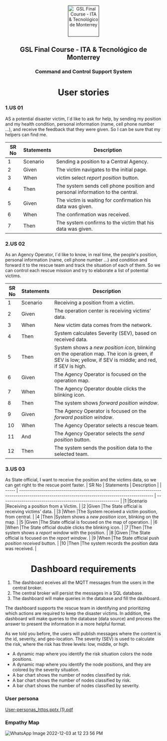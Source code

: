 <p align="center">
  <a href="" rel="noopener">
 <img src="../fig/iot-icon.png" alt="GSL Final Course - ITA & Tecnológico de Monterrey" width="100"></a>
</p>
<h2 align="center">GSL Final Course - ITA & Tecnológico de Monterrey</h2>
<h3 align="center">Command and Control Support System</h3>
<h1 align="center">User stories </h1>


### 1.US 01
AS a potential disaster victim,  I´d like to ask for help, by sending my position and my health condition, personal information (name, cell phone number …), and receive the feedback that they were given.   So I can be sure that my helpers can find me.

| SR No | Statements                                                                                                                                           | Description                                                      |
| ----- | ------------------------------------------------------------------------------------------------------------------------------------------------- | ----------------------------------------------------------- |
| 1     | Scenario                                   | Sending a position to a Central Agency.                 |
| 2     | Given                                          | The victim navigates to the initial page.                 |
| 3     | When                                                  | victim select *report position* button.                     |
| 4     | Then                                                             | The system sends cell phone position and personal information to the central.                     |
| 5     | Given                                                | The victim is waiting for confirmation his data was given.                     |
| 6     | When                                                   | The confirmation was received.                    |
| 7     | Then                    | The system confirms to the victim that his data was given.                      |

### 2.US 02
As an Agency Operator, I´d like to know, in real time, the people's position,  personal information (name, cell phone number …)  and condition and forward it to the rescue team and track the situation of each of them. So we can control each rescue mission and try to elaborate a list of potential victims.

| SR No | Statements                                                                                                                                           | Description                                                      |
| ----- | ------------------------------------------------------------------------------------------------------------------------------------------------- | ----------------------------------------------------------- |
|1     |Scenario                                                                  |Receiving a position from a victim.                                     |
|2     |Given                                                                     |The operation center is receiving victims’ data.                         |
|3     |When                                                                      |New victim data comes from the network.                                  |
|4     |Then                                                                      |System calculates Severity (SEV), based on received data.      |
|5     |Then                                                                      |System shows a  *new position icon*, blinking on the operation map. The icon is green, if  SEV is low; yellow, if SEV is middle; and red, if SEV is high.    |
|6     |Given                                                                     |The Agency Operator is focused on the operation map.                     |
|7     |When                                                                      |The Agency Operator double clicks the blinking icon.                     |
|8     |Then                                                                      |The system shows *forward position window*.                              |
|9     |Given                                                                     |The Agency Operator is focused on the  *forward position window*.      |
|10     |When                                                                      |The Agency Operator selects a rescue team.                               | 
|11    |And                                                                       |The Agency Operator selects the *send position* button.                  |
|12    |Then                                                                      |The system sends the position data to the selected team.                 |


### 3.US 03
As State official, I want to receive the position and the victims data, so we can get right to the rescue point faster.
| SR No | Statements                                                                                                                                           | Description                                                      |
| ----- | ------------------------------------------------------------------------------------------------------------------------------------------------- | ----------------------------------------------------------- |
|1     |Scenario                                                                      |Receiving a position from a Victim.                                  |
|2     |Given                                                                         |The State official is receiving victims' data.                       |
|3     |When                                                                          |The System received a victim position, from central.                 |
|4     |Then                                                                          |System shows a  *new position icon*, blinking on the map.          |
|5     |Given                                                                         |The State official is focused on the map of operation.               |
|6     |When                                                                          |The State official double clicks the blinking icon.                  |
|7     |Then                                                                          |The system shows a *report window* with the position.                |
|8     |Given                                                                         |The State official is focused on the  *report window*.             |
|9     |When                                                                          |The State official push *position received* button.                  |
|10    |Then                                                                          |The system records the position data was received.                   |


<h1 align="center">Dashboard requirements </h1>

<ol>
<li>The dashboard eceives all the MQTT messages from the users in the central broker.</li>
<li>The central broker will persist the messages in a SQL database.</li>
<li>The dashboard will make queries in the database and fill the dashboard.</li>
</ol> 
  
<p>The dashboard supports the rescue team in identifying and prioritizing which actions are required to keep the disaster victims. In addition, the dashboard will make queries to the database (data source) and process the answer to present the information in a more helpful format.</p>

<p>As we told you before, the users will publish messages where the content is the id, severity, and geo-location. The severity (SEV) is used to calculate the risk, where the risk has three levels: low, middle, or high.</p>


<ul>
<li>A dynamic map where you identify the risk situation colors the node positions.</li>
<li>A dynamic map where you identify the node positions, and they are colored by the severity situation.</li>
<li>A bar chart shows the number of nodes classified by risk.</li>
<li>A bar chart shows the number of nodes classified by risk.</li>
<li>A bar chart shows the number of nodes classified by severity.</li>
</ul>


### User persona
[User-personas_https.pptx (1).pdf](https://github.com/reisdout/MininetMosquito/files/10147090/User-personas_https.pptx.1.pdf)

### Empathy Map

![WhatsApp Image 2022-12-03 at 12 23 56 PM](https://user-images.githubusercontent.com/94139206/205456150-6e687f8d-2904-4c8a-a151-25f5d733c67b.jpeg)
